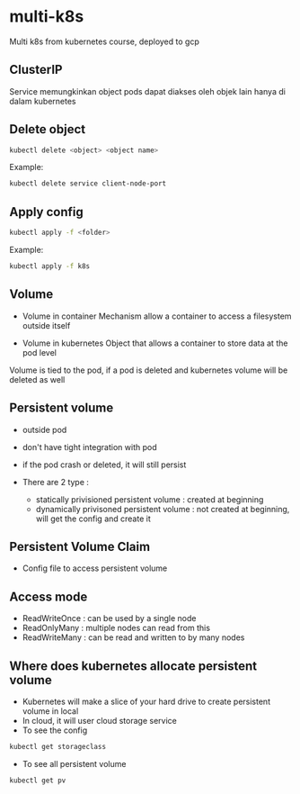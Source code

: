 # multi-k8s
Multi k8s from kubernetes course, deployed to gcp

## ClusterIP

Service memungkinkan object pods dapat diakses oleh objek lain hanya di dalam kubernetes

## Delete object

```sh
kubectl delete <object> <object name>
```

Example:
```sh
kubectl delete service client-node-port
```

## Apply config

```sh
kubectl apply -f <folder>
```

Example:
```sh
kubectl apply -f k8s
```

## Volume 

* Volume in container
Mechanism allow a container to access a filesystem outside itself

* Volume in kubernetes
Object that allows a container to store data at the pod level

Volume is tied to the pod, if a pod is deleted and kubernetes volume will be deleted as well


## Persistent volume
- outside pod
- don't have tight integration with pod
- if the pod crash or deleted, it will still persist
- There are 2 type :
    
    * statically privisioned persistent volume : created at beginning
    * dynamically privisoned persistent volume : not created at beginning, will get the config and create it

## Persistent Volume Claim
- Config file to access persistent volume

## Access mode
- ReadWriteOnce : can be used by a single node
- ReadOnlyMany : multiple nodes can read from this
- ReadWriteMany : can be read and written to by many nodes

## Where does kubernetes allocate persistent volume
- Kubernetes will make a slice of your hard drive to create persistent volume in local
- In cloud, it will user cloud storage service
- To see the config

```sh
kubectl get storageclass
```

- To see all persistent volume

```sh
kubectl get pv
```